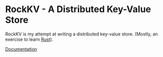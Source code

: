 # RockKV - A Distributed Key-Value Store

RockKV is my attempt at writing a distributed key-value store. (Mostly, an exercise to learn [Rust](https://www.rust-lang.org/)).

[Documentation](https://navin-mohan.github.com/rock-kv/)